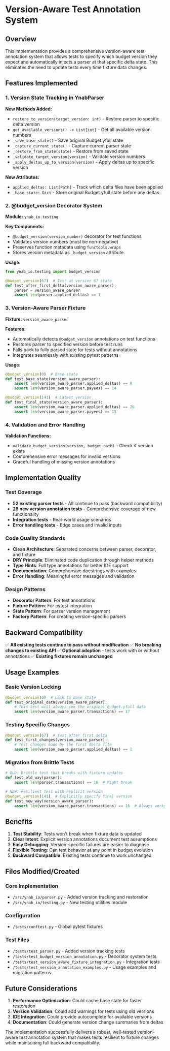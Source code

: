 # Version-Aware Test Annotation System

## Overview

This implementation provides a comprehensive version-aware test annotation system that allows tests to specify which budget version they expect and automatically injects a parser at that specific delta state. This eliminates the need to update tests every time fixture data changes.

## Features Implemented

### 1. Version State Tracking in YnabParser

**New Methods Added:**
- `restore_to_version(target_version: int)` - Restore parser to specific delta version
- `get_available_versions() -> List[int]` - Get all available version numbers
- `_save_base_state()` - Save original Budget.yfull state
- `_capture_current_state()` - Capture current parser state
- `_restore_from_state(state)` - Restore from saved state
- `_validate_target_version(version)` - Validate version numbers
- `_apply_deltas_up_to_version(version)` - Apply deltas up to specific version

**New Attributes:**
- `applied_deltas: List[Path]` - Track which delta files have been applied
- `_base_state: Dict` - Store original Budget.yfull state before any deltas

### 2. @budget_version Decorator System

**Module:** `ynab_io.testing`

**Key Components:**
- `@budget_version(version_number)` decorator for test functions
- Validates version numbers (must be non-negative)
- Preserves function metadata using `functools.wraps`
- Stores version metadata as `_budget_version` attribute

**Usage:**
```python
from ynab_io.testing import budget_version

@budget_version(67)  # Test at version 67 state
def test_after_first_delta(version_aware_parser):
    parser = version_aware_parser
    assert len(parser.applied_deltas) == 1
```

### 3. Version-Aware Parser Fixture

**Fixture:** `version_aware_parser`

**Features:**
- Automatically detects `@budget_version` annotations on test functions
- Restores parser to specified version before test runs
- Falls back to fully parsed state for tests without annotations
- Integrates seamlessly with existing pytest patterns

**Usage:**
```python
@budget_version(0)  # Base state
def test_base_state(version_aware_parser):
    assert len(version_aware_parser.applied_deltas) == 0
    assert len(version_aware_parser.payees) == 14

@budget_version(141)  # Latest version
def test_final_state(version_aware_parser):
    assert len(version_aware_parser.applied_deltas) == 26
    assert len(version_aware_parser.payees) == 13
```

### 4. Validation and Error Handling

**Validation Functions:**
- `validate_budget_version(version, budget_path)` - Check if version exists
- Comprehensive error messages for invalid versions
- Graceful handling of missing version annotations

## Implementation Quality

### Test Coverage
- **52 existing parser tests** - All continue to pass (backward compatibility)
- **28 new version annotation tests** - Comprehensive coverage of new functionality
- **Integration tests** - Real-world usage scenarios
- **Error handling tests** - Edge cases and invalid inputs

### Code Quality Standards
- **Clean Architecture**: Separated concerns between parser, decorator, and fixture
- **DRY Principle**: Eliminated code duplication through helper methods
- **Type Hints**: Full type annotations for better IDE support
- **Documentation**: Comprehensive docstrings with examples
- **Error Handling**: Meaningful error messages and validation

### Design Patterns
- **Decorator Pattern**: For test annotations
- **Fixture Pattern**: For pytest integration
- **State Pattern**: For parser version management
- **Factory Pattern**: For creating version-specific parsers

## Backward Compatibility

✅ **All existing tests continue to pass without modification**
✅ **No breaking changes to existing API**
✅ **Optional adoption** - tests work with or without annotations
✅ **Existing fixtures remain unchanged**

## Usage Examples

### Basic Version Locking
```python
@budget_version(0)  # Lock to base state
def test_original_data(version_aware_parser):
    # This test will always see the original Budget.yfull data
    assert len(version_aware_parser.transactions) == 17
```

### Testing Specific Changes
```python
@budget_version(67)  # Test after first delta
def test_first_changes(version_aware_parser):
    # Test changes made by the first delta file
    assert len(version_aware_parser.applied_deltas) == 1
```

### Migration from Brittle Tests
```python
# OLD: Brittle test that breaks with fixture updates
def test_old_way(parser):
    assert len(parser.transactions) == 16  # Might break

# NEW: Resilient test with explicit version
@budget_version(141)  # Explicitly specify final version
def test_new_way(version_aware_parser):
    assert len(version_aware_parser.transactions) == 16  # Always works
```

## Benefits

1. **Test Stability**: Tests won't break when fixture data is updated
2. **Clear Intent**: Explicit version annotations document test assumptions
3. **Easy Debugging**: Version-specific failures are easier to diagnose
4. **Flexible Testing**: Can test behavior at any point in budget evolution
5. **Backward Compatible**: Existing tests continue to work unchanged

## Files Modified/Created

### Core Implementation
- `/src/ynab_io/parser.py` - Added version tracking and restoration
- `/src/ynab_io/testing.py` - New testing utilities module

### Configuration
- `/tests/conftest.py` - Global pytest fixtures

### Test Files
- `/tests/test_parser.py` - Added version tracking tests
- `/tests/test_budget_version_annotation.py` - Decorator system tests
- `/tests/test_version_aware_fixture_integration.py` - Integration tests
- `/tests/test_version_annotation_examples.py` - Usage examples and migration patterns

## Future Considerations

1. **Performance Optimization**: Could cache base state for faster restoration
2. **Version Validation**: Could add warnings for tests using old versions
3. **IDE Integration**: Could provide autocomplete for available versions
4. **Documentation**: Could generate version change summaries from deltas

The implementation successfully delivers a robust, well-tested version-aware test annotation system that makes tests resilient to fixture changes while maintaining full backward compatibility.
